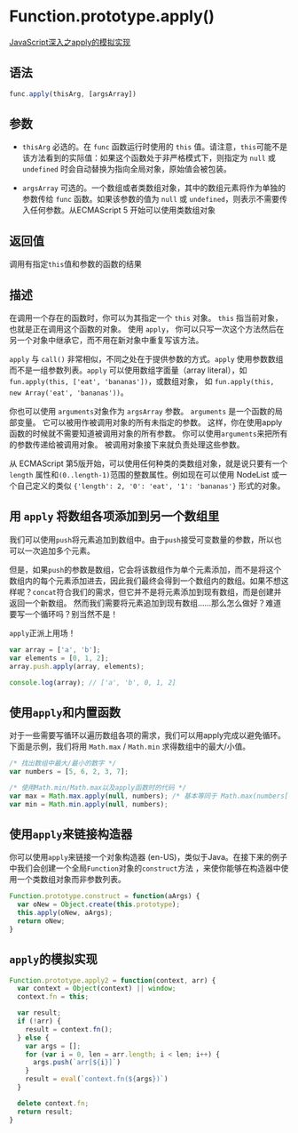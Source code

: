 # Function.prototype.apply()
<a href='https://github.com/mqyqingfeng/Blog/issues/11'>JavaScript深入之apply的模拟实现</a>

## 语法
```js
func.apply(thisArg, [argsArray])
```

## 参数
- `thisArg` 必选的。在 `func` 函数运行时使用的 `this` 值。请注意，`this`可能不是该方法看到的实际值：如果这个函数处于非严格模式下，则指定为 `null` 或 `undefined` 时会自动替换为指向全局对象，原始值会被包装。

- `argsArray` 可选的。一个数组或者类数组对象，其中的数组元素将作为单独的参数传给 `func` 函数。如果该参数的值为 `null` 或  `undefined`，则表示不需要传入任何参数。从ECMAScript 5 开始可以使用类数组对象

## 返回值
调用有指定`this`值和参数的函数的结果

## 描述
在调用一个存在的函数时，你可以为其指定一个 `this` 对象。 `this` 指当前对象，也就是正在调用这个函数的对象。 使用 `apply`， 你可以只写一次这个方法然后在另一个对象中继承它，而不用在新对象中重复写该方法。

`apply` 与 `call()` 非常相似，不同之处在于提供参数的方式。`apply` 使用参数数组而不是一组参数列表。`apply` 可以使用数组字面量（array literal），如 `fun.apply(this, ['eat', 'bananas'])`，或数组对象， 如  `fun.apply(this, new Array('eat', 'bananas'))`。

你也可以使用 `arguments`对象作为 `argsArray` 参数。 `arguments` 是一个函数的局部变量。 它可以被用作被调用对象的所有未指定的参数。 这样，你在使用apply函数的时候就不需要知道被调用对象的所有参数。 你可以使用`arguments`来把所有的参数传递给被调用对象。 被调用对象接下来就负责处理这些参数。

从 ECMAScript 第5版开始，可以使用任何种类的类数组对象，就是说只要有一个 `length` 属性和`(0..length-1)`范围的整数属性。例如现在可以使用 NodeList 或一个自己定义的类似 `{'length': 2, '0': 'eat', '1': 'bananas'}` 形式的对象。

## 用 `apply` 将数组各项添加到另一个数组里

我们可以使用`push`将元素追加到数组中。由于`push`接受可变数量的参数，所以也可以一次追加多个元素。

但是，如果`push`的参数是数组，它会将该数组作为单个元素添加，而不是将这个数组内的每个元素添加进去，因此我们最终会得到一个数组内的数组。如果不想这样呢？`concat`符合我们的需求，但它并不是将元素添加到现有数组，而是创建并返回一个新数组。 然而我们需要将元素追加到现有数组......那么怎么做好？难道要写一个循环吗？别当然不是！

`apply`正派上用场！

```js
var array = ['a', 'b'];
var elements = [0, 1, 2];
array.push.apply(array, elements);

console.log(array); // ['a', 'b', 0, 1, 2]
```

## 使用`apply`和内置函数
对于一些需要写循环以遍历数组各项的需求，我们可以用apply完成以避免循环。
下面是示例，我们将用 `Math.max` / `Math.min` 求得数组中的最大/小值。

```js
/* 找出数组中最大/最小的数字 */
var numbers = [5, 6, 2, 3, 7];

/* 使用Math.min/Math.max以及apply函数时的代码 */
var max = Math.max.apply(null, numbers); /* 基本等同于 Math.max(numbers[0], ...) 或 Math.max(5, 6, 7, ..) */
var min = Math.min.apply(null, numbers);
```

## 使用`apply`来链接构造器

你可以使用`apply`来链接一个对象构造器 (en-US)，类似于Java。在接下来的例子中我们会创建一个全局`Function`对象的`construct`方法 ，来使你能够在构造器中使用一个类数组对象而非参数列表。

```js
Function.prototype.construct = function(aArgs) {
  var oNew = Object.create(this.prototype);
  this.apply(oNew, aArgs);
  return oNew;
}
```

## `apply`的模拟实现
```js
Function.prototype.apply2 = function(context, arr) {
  var context = Object(context) || window;
  context.fn = this;

  var result;
  if (!arr) {
    result = context.fn();
  } else {
    var args = [];
    for (var i = 0, len = arr.length; i < len; i++) {
      args.push(`arr[${i}]`)
    }
    result = eval(`context.fn(${args})`)
  }

  delete context.fn;
  return result;
}
```
